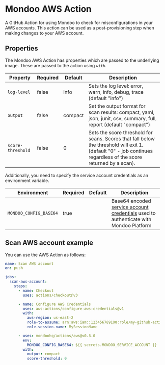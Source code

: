 # Mondoo AWS Action

A GitHub Action for using Mondoo to check for misconfigurations in your AWS accounts. This action can be used as a post-provisioning step when making changes to your AWS account.

## Properties

The Mondoo AWS Action has properties which are passed to the underlying image. These are passed to the action using `with`.

| Property          | Required | Default | Description                                                                                                                                                     |
| ----------------- | -------- | ------- | --------------------------------------------------------------------------------------------------------------------------------------------------------------- |
| `log-level`       | false    | info    | Sets the log level: error, warn, info, debug, trace (default "info")                                                                                            |
| `output`          | false    | compact | Set the output format for scan results: compact, yaml, json, junit, csv, summary, full, report (default "compact")                                              |
| `score-threshold` | false    | 0       | Sets the score threshold for scans. Scores that fall below the threshold will exit 1. (default "0" - job continues regardless of the score returned by a scan). |

Additionally, you need to specify the service account credentials as an environment variable.

| Environment            | Required | Default | Description                                                                                                                                                          |
| ---------------------- | -------- | ------- | -------------------------------------------------------------------------------------------------------------------------------------------------------------------- |
| `MONDOO_CONFIG_BASE64` | true     |         | Base64 encoded [service account credentials](https://mondoo.com/docs/platform/service_accounts/#creating-service-accounts) used to authenticate with Mondoo Platform |

## Scan AWS account example

You can use the AWS Action as follows:

```yaml
name: Scan AWS account
on: push

jobs:
  scan-aws-account:
    steps:
      - name: Checkout
        uses: actions/checkout@v3

      - name: Configure AWS Credentials
        uses: aws-actions/configure-aws-credentials@v1
        with:
          aws-region: us-east-2
          role-to-assume: arn:aws:iam::123456789100:role/my-github-actions-role
          role-session-name: MySessionName

      - uses: mondoohq/actions/aws@v0.8.0
        env:
          MONDOO_CONFIG_BASE64: ${{ secrets.MONDOO_SERVICE_ACCOUNT }}
        with:
          output: compact
          score-threshold: 0
```
